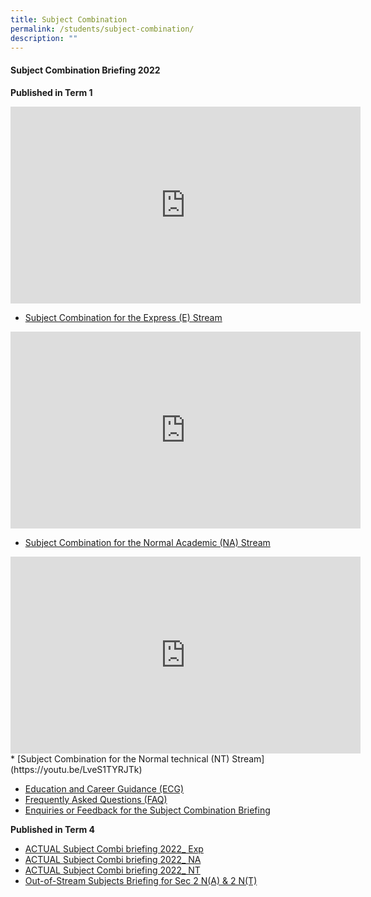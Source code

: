 ```yaml
---
title: Subject Combination
permalink: /students/subject-combination/
description: ""
---
```

#### **Subject Combination Briefing 2022**



**Published in Term 1**
<iframe width="560" height="315" src="https://www.youtube.com/watch?v=Nge6mxuao90" title="YouTube video player" frameborder="0" allow="accelerometer; autoplay; clipboard-write; encrypted-media; gyroscope; picture-in-picture" allowfullscreen></iframe>

*   [Subject Combination for the Express (E) Stream](https://youtu.be/Nge6mxuao90)

<iframe width="560" height="315" src="https://www.youtube.com/watch?v=UVbCUrbNWQQ" title="YouTube video player" frameborder="0" allow="accelerometer; autoplay; clipboard-write; encrypted-media; gyroscope; picture-in-picture" allowfullscreen></iframe>

*   [Subject Combination for the Normal Academic (NA) Stream](https://youtu.be/UVbCUrbNWQQ)


<iframe width="560" height="315" src="https://www.youtube.com/watch?v=LveS1TYRJTk" title="YouTube video player" frameborder="0" allow="accelerometer; autoplay; clipboard-write; encrypted-media; gyroscope; picture-in-picture" allowfullscreen></iframe>
*   [Subject Combination for the Normal technical (NT) Stream](https://youtu.be/LveS1TYRJTk)


*   [Education and Career Guidance (ECG)](https://youtu.be/XCQ_0TGKuGc)
*   [Frequently Asked Questions (FAQ)](/files/Frequently-Asked-Questions-FAQ.pdf)
*   [Enquiries or Feedback for the Subject Combination Briefing](https://form.gov.sg/621c1f41a71f3d0013eb4247)

**Published in Term 4**

*   [ACTUAL Subject Combi briefing 2022\_ Exp](/files/ACTUAL-Subject-Combi-briefing-2022_-Exp.pdf)
*   [ACTUAL Subject Combi briefing 2022\_ NA](/files/ACTUAL-Subject-Combi-briefing-2022_-NA.pdf)
*   [ACTUAL Subject Combi briefing 2022\_ NT](/files/ACTUAL-Subject-Combi-briefing-2022_-NT.pdf)
*  [Out-of-Stream Subjects Briefing for Sec 2 N(A) & 2 N(T)](/files/Out-of-Stream-Subjects-Briefing-for-Sec-2-NA-2-NT.pdf)